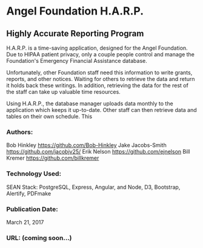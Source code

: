 # Angel Foundation H.A.R.P.
##  Highly Accurate Reporting Program

H.A.R.P. is a time-saving application, designed for the Angel Foundation.  Due to HIPAA patient privacy, only a couple people control and manage the Foundation's Emergency Financial Assistance database.

Unfortunately, other Foundation staff need this information to write grants, reports, and other notices.  Waiting for others to retrieve the data and return it holds back these writings.  In addition, retrieving the data for the rest of the staff can take up valuable time resources.

Using H.A.R.P., the database manager uploads data monthly to the application which keeps it up-to-date.  Other staff can then retrieve data and tables on their own schedule.  This



### Authors:
Bob Hinkley https://github.com/Bob-Hinkley
Jake Jacobs-Smith https://github.com/jacobjv25/
Erik Nelson https://github.com/ejnelson
Bill Kremer https://github.com/billkremer

### Technology Used:
SEAN Stack: PostgreSQL, Express, Angular, and Node, D3, Bootstrap, Alertify, PDFmake

### Publication Date:
March 21, 2017

### URL: (coming soon...)
